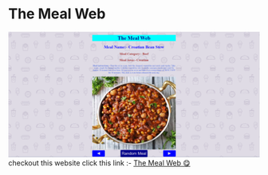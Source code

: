 # The Meal Web
 <img src="pic.png" alt="404 img not found" />
checkout this website click this link :- <a href="https://the-meal-web.netlify.app/" target="_blank">The Meal Web 😋</a>
